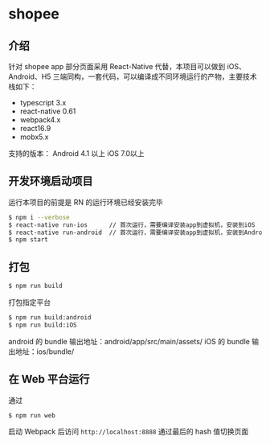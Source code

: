 # shopee

## 介绍
针对 shopee app 部分页面采用 React-Native 代替，本项目可以做到 iOS、Android、H5 三端同构，一套代码，可以编译成不同环境运行的产物，主要技术栈如下：

* typescript 3.x
* react-native 0.61
* webpack4.x
* react16.9
* mobx5.x

支持的版本：
Android 4.1 以上
iOS 7.0以上

## 开发环境启动项目
运行本项目的前提是 RN 的运行环境已经安装完毕

```bash
$ npm i --verbose
$ react-native run-ios      // 首次运行，需要编译安装app到虚拟机，安装到iOS
$ react-native run-android  // 首次运行，需要编译安装app到虚拟机，安装到Android
$ npm start
```

## 打包

```bash
$ npm run build
```

打包指定平台

```bash
$ npm run build:android
$ npm run build:iOS
```

android 的 bundle 输出地址：android/app/src/main/assets/
iOS 的 bundle 输出地址：ios/bundle/

## 在 Web 平台运行

通过

```bash
$ npm run web
```

启动 Webpack 后访问
`http://localhost:8888`
通过最后的 hash 值切换页面
